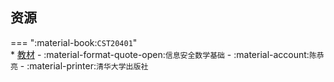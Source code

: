 ## 资源  
=== ":material-book:`CST20401`"  
    * [教材](https://api.ecylt.top/v1/lanzou_link?url=https://cqu-openlib.lanzout.com/iCgEr29k7zji&type=down) - :material-format-quote-open:`信息安全数学基础` - :material-account:`陈恭亮` - :material-printer:`清华大学出版社`  
